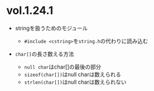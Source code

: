 # vol.1.24.1

- stringを扱うためのモジュール
  - `#include <cstring>`を`string.h`の代わりに読み込む

- `char[]`の長さ数える方法
  - `null char`はchar[]の最後の部分
  - `sizeof(char[])`はnull charは数えられる
  - `strlen(char[])`はnull charは数えられない